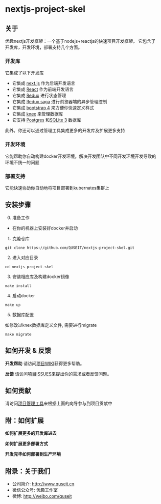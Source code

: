 # nextjs-project-skel

## 关于

优趣nextjs开发框架：一个基于nodejs+reactjs的快速项目开发框架。
它包含了开发库，开发环境，部署支持几个方面。


### 开发库

它集成了以下开发库

- 它集成 [next.js](https://nextjs.org/) 作为后端开发语言
- 它集成 [React](https://reactjs.org) 作为前端开发语言
- 它集成 [Redux](https://redux.js.org/) 进行状态管理
- 它集成 [Redux saga](https://redux-saga.js.org/) 进行浏览器端的异步管理控制
- 它集成 [bootstrap 4](https://getbootstrap.com/) 来方便你快速定义样式
- 它集成 [knex](https://knexjs.org/) 来管理数据库
- 它支持 [Postgres](https://www.postgresql.org/) 和[SQLite 3](https://sqlite.org/index.html) 数据库

此外，你还可以通过管理工具集成更多的开发库及扩展更多支持

### 开发环境

它能帮助你自动构建docker开发环境，解决开发团队中不同开发环境开发导致的环境不统一的问题


### 部署支持

它能快速协助你自动地将项目部署到kubernates集群上


## 安装步骤

0. 准备工作

- 在你的机器上安装好docker并启动

1. 克隆仓库

```
git clone https://github.com/QUSEIT/nextjs-project-skel.git
```

2. 进入对应目录

```
cd nextjs-project-skel
```

3. 安装相应库及构建docker镜像

```
make install
```

4. 启动docker

```
make up
```

5. 数据库配置

如修改过knex数据库定义文件, 需要进行migrate
```
make migrate
```

## 如何开发 & 反馈

**开发帮助**
请访问[项目WIKI](https://github.com/QUSEIT/nextjs-project-skel/wiki)获得更多帮助。


**反馈**
请访问[项目ISSUES](https://github.com/QUSEIT/nextjs-project-skel/issues)来提出你的需求或者反馈问题。


## 如何贡献

请访问[项目管理工具](https://github.com/orgs/QUSEIT/projects)来根据上面的向导参与到项目贡献中




## 附：如何扩展

**如何扩展更多的开发库进去**

**如何扩展更多部署方式**

**开发完毕如何部署到生产环境**

## 附录：关于我们

- 公司简介: http://www.quseit.cn
- 微信公众号: 优趣工作室
- 微博: http://weibo.com/quseit



